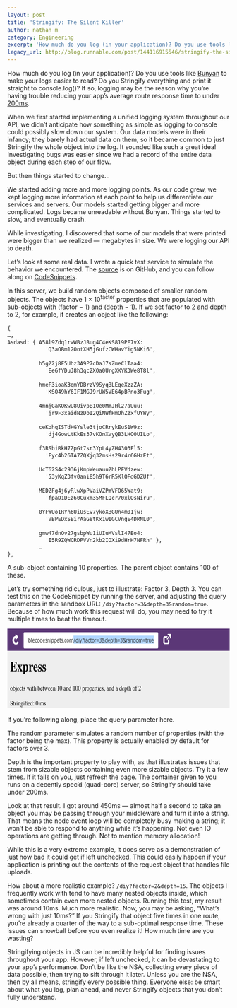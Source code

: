 ```yaml
---
layout: post
title: 'Stringify: The Silent Killer'
author: nathan_m
category: Engineering
excerpt: 'How much do you log (in your application)? Do you use tools like <a class="link" href="https://github.com/trentm/node-bunyan">Bunyan</a> to make your logs easier to read? Do you Stringify everything and print it straight to console.log()? If so, logging may be the reason why you’re having trouble reducing your app’s average route response time to under <a href="https://developers.google.com/speed/docs/insights/Server" class="link">200ms</a>.<br><br>When we first started implementing a unified logging system throughout our API, we didn’t anticipate how something as simple as logging to console could possibly slow down our system. Our data models were in their infancy; they barely had actual data on them, so it became common to just Stringify the whole object into the log. It sounded like such a great idea! Investigating bugs was easier since we had a record of the entire data object during each step of our flow.<br><br>But then things started to change…'
legacy_url: http://blog.runnable.com/post/144116915546/stringify-the-silent-killer
---
```


<p class="p">How much do you log (in your application)? Do you use tools like <a class="link" href="https://github.com/trentm/node-bunyan">Bunyan</a> to make your logs easier to read? Do you Stringify everything and print it straight to console.log()? If so, logging may be the reason why you’re having trouble reducing your app’s average route response time to under <a href="https://developers.google.com/speed/docs/insights/Server" class="link">200ms</a>.</p>

<p class="p">When we first started implementing a unified logging system throughout our API, we didn’t anticipate how something as simple as logging to console could possibly slow down our system. Our data models were in their infancy; they barely had actual data on them, so it became common to just Stringify the whole object into the log. It sounded like such a great idea! Investigating bugs was easier since we had a record of the entire data object during each step of our flow.</p>

<p class="p">But then things started to change…</p>

<p class="p">We started adding more and more logging points. As our code grew, we kept logging more information at each point to help us differentiate our services and servers. Our models started getting bigger and more complicated. Logs became unreadable without Bunyan. Things started to slow, and eventually crash.</p>

<p class="p">While investigating, I discovered that some of our models that were printed were bigger than we realized — <span class="em">megabytes</span> in size. We were logging our API to death.</p>

<p class="p">Let’s look at some real data. I wrote a quick test service to simulate the behavior we encountered. The <a class="link" href="https://github.com/Nathan219/stringifying-test-server/tree/master">source</a> is on GitHub, and you can follow along on <a class="link" href="http://code.runnable.com/Vylbc4oFfhdx_zGx/are-you-wasting-your-time-just-printing-out-logs-nodejs-for-node-js-and-hello-world">CodeSnippets</a>.</p>

<p class="p">In this server, we build random objects composed of smaller random objects. The objects have 1 × 10<sup class="sup">factor</sup> properties that are populated with sub-objects with (factor − 1) and (depth − 1). If we set factor to 2 and depth to 2, for example, it creates an object like the following:</p>

<pre class="pre"><code class="monospace no-wrap">{
…,
Asdasd: { A58l9Zdq1rwWBzJBug4C4eKS819PE7vX:
            'Q3aOBm12OotXH5jGufzCWHavYig5NKi6',

          h5g22j8F5Uhz3A9P7cDaJ7sZmeClTaa4:
            'Ee6fYDuJ8h3qc2XOa0UrgXKYK3We8T8l',

          hmeF3ioaK3qmYDBrzV9SyqBLEqeXzzZA:
            'KSO49hY6IF1MGJ9rUW5VE64pBPno3Fug',

          4mnjGaKOKwU8UivpB1Oe0MmJHl27aUuu:
            'jr9F3xaidNzDbI2QiNWfHmOhZzxfUYWy',

          ceKohqISTdHGYsle3tjoCRrykEuS1W9z:
            'dj4GowLtKkEs37vKOnXvyQB3LHO0UILo',

          f3RSbiRkH7ZpGt7sr3YpL4yZH4303Fl5:
            'Fyc4h26TA7ZQXjq32msHs29r4r6GHzEt',

          UcT62S4c2936jKmpWeuauu2hLPFVdzew:
            '53yKqZ3fv0ani85h9T6rR5KlQFdGDZUf',

          MEDZFg4j6yRlwXpPVaiVZPmVFO65Wat9:
            'fpaD1DEz60Cuxm35MFLQcr70xlOsNiru',

          0YFWUo1RYh6UiUsEv7ykoXBGUn4m01jw:
            'VBPEDxSBirAaG8tKx1wIGCVngE4DRNL0',

          gmw47dnOv27gsbpWu1iUIuMVslI47Eo4:
            'I5R9ZQWCRDPVVn2kb2IOXi9dHrH7NFRh' },
          …
},</code></pre>

<p class="small strong text-center text-gray">A sub-object containing 10 properties. The parent object contains 100 of these.</p>

<p class="p">Let’s try something ridiculous, just to illustrate: Factor 3, Depth 3. You can test this on the CodeSnippet by running the server, and adjusting the query parameters in the sandbox URL: <code class="monospace">/diy?factor=3&amp;depth=3&amp;random=true</code>. Because of how much work this request will do, you may need to try it multiple times to beat the timeout.</p>

<img src="images/posts/bitmap.png" class="img post-graphic" width="660" height="180" alt="image">

<p class="caption">If you’re following along, place the query parameter here.</p>

<p class="p">The random parameter simulates a random number of properties (with the factor being the max). This property is actually enabled by default for factors over 3.</p>

<p class="p">Depth is the important property to play with, as that illustrates issues that stem from sizable objects containing even more sizable objects. Try it a few times. If it fails on you, just refresh the page. The container given to you runs on a decently spec’d (quad-core) server, so Stringify should take under 200ms.</p>

<p class="p">Look at that result. I got around 450ms — almost half a second to take an object you may be passing through your middleware and turn it into a string. That means the node event loop will be completely busy making a string; it won’t be able to respond to anything while it’s happening. Not even IO operations are getting through. Not to mention memory allocation!</p>

<p class="p">While this is a very extreme example, it does serve as a demonstration of just how bad it could get if left unchecked. This could easily happen if your application is printing out the contents of the request object that handles file uploads.</p>

<p class="p">How about a more realistic example? <code class="monospace">/diy?factor=2&amp;depth=15</code>. The objects I frequently work with tend to have many nested objects inside, which sometimes contain even more nested objects. Running this test, my result was around 10ms. Much more realistic. Now, you may be asking, “What’s wrong with just 10ms?” If you Stringify that object five times in one route, you’re already a quarter of the way to a sub-optimal response time. These issues can snowball before you even realize it! How much time are you wasting?</p>

<p class="p">Stringifying objects in JS can be incredibly helpful for finding issues throughout your app. However, if left unchecked, it can be devastating to your app’s performance. Don’t be like the NSA, collecting every piece of data possible, then trying to sift through it later. Unless you are the NSA, then by all means, stringify every possible thing. Everyone else: be smart about what you log, plan ahead, and never Stringify objects that you don’t fully understand.</p>
